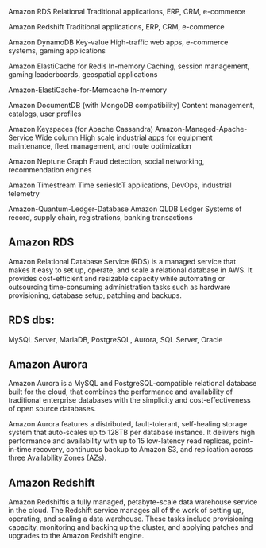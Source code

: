 Amazon RDS Relational Traditional applications, ERP, CRM, e-commerce

Amazon Redshift  Traditional applications, ERP, CRM, e-commerce

Amazon DynamoDB  Key-value  High-traffic web apps, e-commerce systems, gaming applications

Amazon ElastiCache for Redis In-memory Caching, session management, gaming leaderboards, geospatial applications

Amazon-ElastiCache-for-Memcache  In-memory  

Amazon DocumentDB (with MongoDB compatibility)  Content management, catalogs, user profiles

Amazon Keyspaces (for Apache Cassandra) Amazon-Managed-Apache-Service Wide column High scale industrial apps for equipment maintenance, fleet management, and route optimization

Amazon Neptune Graph Fraud detection, social networking, recommendation engines

Amazon Timestream Time seriesIoT applications, DevOps, industrial telemetry

Amazon-Quantum-Ledger-Database Amazon QLDB Ledger Systems of record, supply chain, registrations, banking transactions


## Amazon RDS
Amazon Relational Database Service (RDS) is a managed service that makes it easy to set up, operate, and scale a relational database in AWS. It provides cost-efficient and resizable capacity while automating or outsourcing time-consuming administration tasks such as hardware provisioning, database setup, patching and backups.

## RDS dbs:
MySQL Server, MariaDB, PostgreSQL, Aurora,  SQL Server, Oracle

## Amazon Aurora 
Amazon Aurora is a MySQL and PostgreSQL-compatible relational database built for the cloud, that combines the performance and availability of traditional enterprise databases with the simplicity and cost-effectiveness of open source databases.

Amazon Aurora features a distributed, fault-tolerant, self-healing storage system that auto-scales up to 128TB per database instance. It delivers high performance and availability with up to 15 low-latency read replicas, point-in-time recovery, continuous backup to Amazon S3, and replication across three Availability Zones (AZs).

## Amazon Redshift
Amazon Redshiftis a fully managed, petabyte-scale data warehouse service in the cloud. The Redshift service manages all of the work of setting up, operating, and scaling a data warehouse. These tasks include provisioning capacity, monitoring and backing up the cluster, and applying patches and upgrades to the Amazon Redshift engine.
